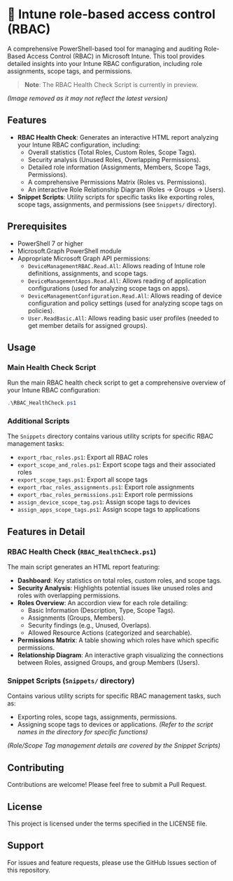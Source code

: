 # 🔐 Intune role-based access control (RBAC)

A comprehensive PowerShell-based tool for managing and auditing Role-Based Access Control (RBAC) in Microsoft Intune. This tool provides detailed insights into your Intune RBAC configuration, including role assignments, scope tags, and permissions.

> **Note**: The RBAC Health Check Script is currently in preview.

_(Image removed as it may not reflect the latest version)_

## Features

- **RBAC Health Check**: Generates an interactive HTML report analyzing your Intune RBAC configuration, including:
  - Overall statistics (Total Roles, Custom Roles, Scope Tags).
  - Security analysis (Unused Roles, Overlapping Permissions).
  - Detailed role information (Assignments, Members, Scope Tags, Permissions).
  - A comprehensive Permissions Matrix (Roles vs. Permissions).
  - An interactive Role Relationship Diagram (Roles -> Groups -> Users).
- **Snippet Scripts**: Utility scripts for specific tasks like exporting roles, scope tags, assignments, and permissions (see `Snippets/` directory).

## Prerequisites

- PowerShell 7 or higher
- Microsoft.Graph PowerShell module
- Appropriate Microsoft Graph API permissions:
  - `DeviceManagementRBAC.Read.All`: Allows reading of Intune role definitions, assignments, and scope tags.
  - `DeviceManagementApps.Read.All`: Allows reading of application configurations (used for analyzing scope tags on apps).
  - `DeviceManagementConfiguration.Read.All`: Allows reading of device configuration and policy settings (used for analyzing scope tags on policies).
  - `User.ReadBasic.All`: Allows reading basic user profiles (needed to get member details for assigned groups).

## Usage

### Main Health Check Script

Run the main RBAC health check script to get a comprehensive overview of your Intune RBAC configuration:

```powershell
.\RBAC_HealthCheck.ps1
```

### Additional Scripts

The `Snippets` directory contains various utility scripts for specific RBAC management tasks:

- `export_rbac_roles.ps1`: Export all RBAC roles
- `export_scope_and_roles.ps1`: Export scope tags and their associated roles
- `export_scope_tags.ps1`: Export all scope tags
- `export_rbac_roles_assignments.ps1`: Export role assignments
- `export_rbac_roles_permissions.ps1`: Export role permissions
- `assign_device_scope_tag.ps1`: Assign scope tags to devices
- `assign_apps_scope_tags.ps1`: Assign scope tags to applications

## Features in Detail

### RBAC Health Check (`RBAC_HealthCheck.ps1`)

The main script generates an HTML report featuring:

- **Dashboard**: Key statistics on total roles, custom roles, and scope tags.
- **Security Analysis**: Highlights potential issues like unused roles and roles with overlapping permissions.
- **Roles Overview**: An accordion view for each role detailing:
  - Basic Information (Description, Type, Scope Tags).
  - Assignments (Groups, Members).
  - Security findings (e.g., Unused, Overlaps).
  - Allowed Resource Actions (categorized and searchable).
- **Permissions Matrix**: A table showing which roles have which specific permissions.
- **Relationship Diagram**: An interactive graph visualizing the connections between Roles, assigned Groups, and group Members (Users).

### Snippet Scripts (`Snippets/` directory)

Contains various utility scripts for specific RBAC management tasks, such as:

- Exporting roles, scope tags, assignments, permissions.
- Assigning scope tags to devices or applications.
  _(Refer to the script names in the directory for specific functions)_

_(Role/Scope Tag management details are covered by the Snippet Scripts)_

## Contributing

Contributions are welcome! Please feel free to submit a Pull Request.

## License

This project is licensed under the terms specified in the LICENSE file.

## Support

For issues and feature requests, please use the GitHub Issues section of this repository.
